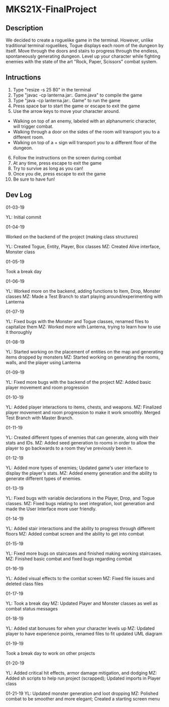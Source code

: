 # MKS21X-FinalProject

## Description

We decided to create a roguelike game in the terminal. However, unlike traditional terminal roguelikes, Togue displays each room of the dungeon by itself. Move through the doors and stairs to progress through the endless, spontaneously generating dungeon. Level up your character while fighting enemies with the state of the art "Rock, Paper, Scissors" combat system.

## Intructions

1. Type "resize -s 25 80" in the terminal
2. Type "javac -cp lanterna.jar:. Game.java" to compile the game
3. Type "java -cp lanterna.jar:. Game" to run the game
4. Press space bar to start the game or escape to exit the game
5. Use the arrow keys to move your character around.
- Walking on top of an enemy, labeled with an alphanumeric character, will trigger combat.
- Walking through a door on the sides of the room will transport you to a different room.
- Walking on top of a + sign will transport you to a different floor of the dungeon.
6. Follow the instructions on the screen during combat
7. At any time, press escape to exit the game
8. Try to survive as long as you can!
9. Once you die, press escape to exit the game
10. Be sure to have fun!

## Dev Log

01-03-19

YL: Initial commit

01-04-19

Worked on the backend of the project (making class structures)

YL: Created Togue, Entity, Player, Box classes
MZ: Created Alive interface, Monster class

01-05-19

Took a break day

01-06-19

YL: Worked more on the backend, adding functions to Item, Drop, Monster classes
MZ: Made a Test Branch to start playing around/experimenting with Lanterna

01-07-19

YL: Fixed bugs with the Monster and Togue classes, renamed files to capitalize them
MZ: Worked more with Lanterna, trying to learn how to use it thoroughly

01-08-19

YL: Started working on the placement of entities on the map and generating items dropped by monsters
MZ: Started working on generating the rooms, walls, and the player using Lanterna

01-09-19

YL: Fixed more bugs with the backend of the project
MZ: Added basic player movement and room progression

01-10-19

YL: Added player interactions to items, chests, and weapons.
MZ: Finalized player movement and room progression to make it work smoothly. Merged Test Branch with Master Branch.

01-11-19

YL: Created different types of enemies that can generate, along with their stats and IDs.
MZ: Added seed generation to rooms in order to allow the player to go backwards to a room they've previously been in.

01-12-19

YL: Added more types of enemies; Updated game's user interface to display the player's stats.
MZ: Added enemy generation and the ability to generate different types of enemies.

01-13-19

YL: Fixed bugs with variable declarations in the Player, Drop, and Togue classes.
MZ: Fixed bugs relating to seet integration, loot generation and made the User Interface more user friendly.

01-14-19

YL: Added stair interactions and the ability to progress through different floors
MZ: Added combat screen and the ability to get into combat

01-15-19

YL: Fixed more bugs on staircases and finished making working staircases.
MZ: Finished basic combat and fixed bugs regarding combat

01-16-19

YL: Added visual effects to the combat screen
MZ: Fixed file issues and deleted class files

01-17-19

YL: Took a break day
MZ: Updated Player and Monster classes as well as combat status messages

01-18-19

YL: Added stat bonuses for when your character levels up
MZ: Updated player to have experience points, renamed files to fit updated UML diagram

01-19-19

Took a break day to work on other projects

01-20-19

YL: Added critical hit effects, armor damage mitigation, and dodging
MZ: Added sh scripts to help run project (scrapped); Updated imports in Player class

01-21-19
YL: Updated monster generation and loot dropping
MZ: Polished combat to be smoother and more elegant; Created a starting screen menu
